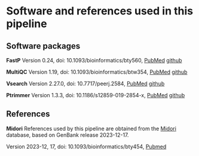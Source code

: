 # Software and references used in this pipeline

## Software packages

**FastP**
Version 0.24, doi: 10.1093/bioinformatics/bty560, [PubMed](https://pubmed.ncbi.nlm.nih.gov/30423086/) [github](https://github.com/OpenGene/fastp)

**MultiQC**
Version 1.19, doi: 10.1093/bioinformatics/btw354, [PubMed](https://pubmed.ncbi.nlm.nih.gov/27312411/) [github](https://github.com/MultiQC/MultiQC)

**Vsearch**
Version 2.27.0, doi: 10.7717/peerj.2584, [PubMed](https://pubmed.ncbi.nlm.nih.gov/27781170/) [github](https://github.com/torognes/vsearch)

**Ptrimmer**
Version 1.3.3, doi: 10.1186/s12859-019-2854-x, [PubMed](https://pubmed.ncbi.nlm.nih.gov/31077131/) [github](https://github.com/DMU-lilab/pTrimmer)

## References

**Midori**
References used by this pipeline are obtained from the [Midori](https://www.reference-midori.info/) database, based on GenBank release 2023-12-17. 

Version 2023-12, 17, doi: 10.1093/bioinformatics/bty454, [Pubmed](https://pubmed.ncbi.nlm.nih.gov/29878054/)
